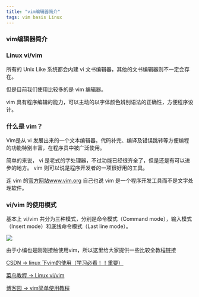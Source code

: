 ```yaml
---
title: "vim编辑器简介"
tags: vim basis Linux 
---
```



### vim编辑器简介

### Linux vi/vim

所有的 Unix Like 系统都会内建 vi 文书编辑器，其他的文书编辑器则不一定会存在。

但是目前我们使用比较多的是 vim 编辑器。

vim 具有程序编辑的能力，可以主动的以字体颜色辨别语法的正确性，方便程序设计。

### 什么是 vim？

Vim是从 vi 发展出来的一个文本编辑器。代码补完、编译及错误跳转等方便编程的功能特别丰富，在程序员中被广泛使用。

简单的来说， vi 是老式的字处理器，不过功能已经很齐全了，但是还是有可以进步的地方。 vim 则可以说是程序开发者的一项很好用的工具。

连 vim 的[官方网站www.vim.org](http://www.vim.org) 自己也说 vim 是一个程序开发工具而不是文字处理软件。

### vi/vim 的使用模式

基本上 vi/vim 共分为三种模式，分别是命令模式（Command mode），输入模式（Insert mode）和底线命令模式（Last line mode）。

<img src="https://www.runoob.com/wp-content/uploads/2015/10/vi-vim-cheat-sheet-sch.gif">

由于小编也是刚刚接触使用vim，所以这里给大家提供一些比较全教程链接

[CSDN -> linux 下vim的使用（学习必看！！重要）](https://blog.csdn.net/yangshuainan/article/details/78219604)

[菜鸟教程 -> Linux vi/vim ](https://www.runoob.com/linux/linux-vim.html)

[博客园 -> vim简单使用教程 ](https://www.cnblogs.com/lijia0511/p/5644566.html)


